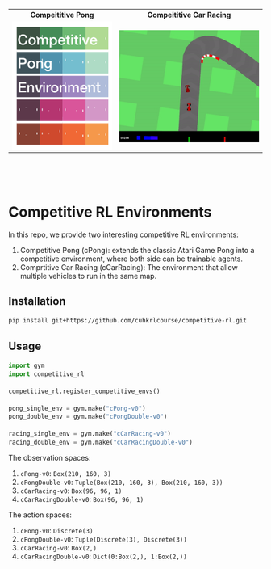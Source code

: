

<table border="0" width=1000px align="center" style="margin-bottom: 100px;">
        <tr>
        <td align="center">
            <b>Compeititive Pong</b>
      </td>
        <td align="center">
            <b>Compeititive Car Racing</b>
      </td>
    </tr>
    <tr>
        <td align="center">
            <img align="center" width=300px  src="resources/repo-cover-large.gif" />
      </td>
        <td align="center">
            <img align="center" width=450px  src="resources/repo-cover-racing.gif" />
      </td>
    </tr>
</table>


# Competitive RL Environments

In this repo, we provide two interesting competitive RL environments:

1. Competitive Pong (cPong): extends the classic Atari Game Pong into a competitive environment, where both side can be trainable agents.
2. Comprtitive Car Racing (cCarRacing): The environment that allow multiple vehicles to run in the same map.



## Installation

```bash
pip install git+https://github.com/cuhkrlcourse/competitive-rl.git
```


## Usage

```python
import gym
import competitive_rl

competitive_rl.register_competitive_envs()

pong_single_env = gym.make("cPong-v0")
pong_double_env = gym.make("cPongDouble-v0")

racing_single_env = gym.make("cCarRacing-v0")
racing_double_env = gym.make("cCarRacingDouble-v0")
```

The observation spaces:

1. `cPong-v0`: `Box(210, 160, 3)`
2. `cPongDouble-v0`: `Tuple(Box(210, 160, 3), Box(210, 160, 3))`
3. `cCarRacing-v0`: `Box(96, 96, 1)`
4. `cCarRacingDouble-v0`: `Box(96, 96, 1)`

The action spaces:

1. `cPong-v0`: `Discrete(3)`
2. `cPongDouble-v0`: `Tuple(Discrete(3), Discrete(3))`
3. `cCarRacing-v0`: `Box(2,)`
4. `cCarRacingDouble-v0`: `Dict(0:Box(2,), 1:Box(2,))`


